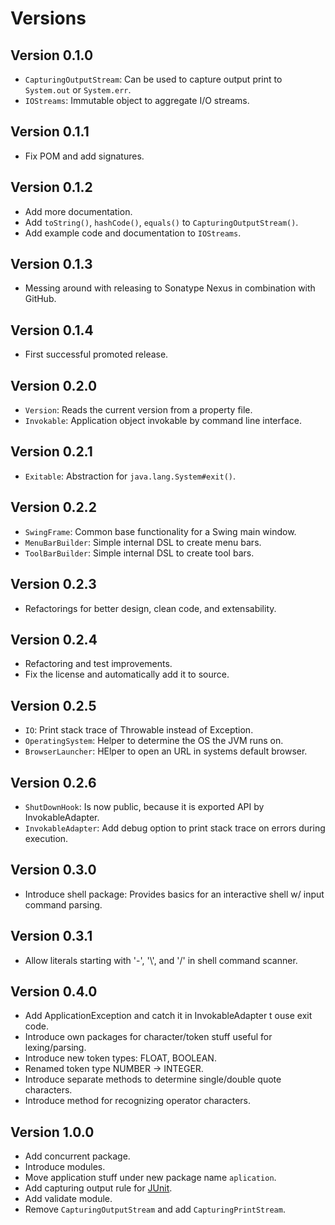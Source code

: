 # Versions

## Version 0.1.0

- <code>CapturingOutputStream</code>: Can be used to capture output print
  to <code>System.out</code> or <code>System.err</code>.
- <code>IOStreams</code>: Immutable object to aggregate I/O streams.

## Version 0.1.1

- Fix POM and add signatures.

## Version 0.1.2

- Add more documentation.
- Add <code>toString()</code>, <code>hashCode()</code>, <code>equals()</code>
  to <code>CapturingOutputStream()</code>.
- Add example code and documentation to <code>IOStreams</code>.

## Version 0.1.3

- Messing around with releasing to Sonatype Nexus in combination with GitHub.

## Version 0.1.4

- First successful promoted release.

## Version 0.2.0

- <code>Version</code>: Reads the current version from a property file.
- <code>Invokable</code>: Application object invokable by command line interface.

## Version 0.2.1

- <code>Exitable</code>: Abstraction for <code>java.lang.System#exit()</code>.

## Version 0.2.2

- <code>SwingFrame</code>: Common base functionality for a Swing main window.
- <code>MenuBarBuilder</code>: Simple internal DSL to create menu bars.
- <code>ToolBarBuilder</code>: Simple internal DSL to create tool bars.

## Version 0.2.3

- Refactorings for better design, clean code, and extensability.

## Version 0.2.4

- Refactoring and test improvements.
- Fix the license and automatically add it to source.

## Version 0.2.5

- <code>IO</code>: Print stack trace of Throwable instead of Exception.
- <code>OperatingSystem</code>: Helper to determine the OS the JVM runs on.
- <code>BrowserLauncher</code>: HElper to open an URL in systems default browser.

## Version 0.2.6

- <code>ShutDownHook</code>: Is now public, because it is exported API by InvokableAdapter.
- <code>InvokableAdapter</code>: Add debug option to print stack trace on errors during execution.

## Version 0.3.0

- Introduce shell package: Provides basics for an interactive shell w/ input command parsing.

## Version 0.3.1

- Allow literals starting with '-', '\\', and '/' in shell command scanner.

## Version 0.4.0

- Add ApplicationException and catch it in InvokableAdapter t ouse exit code.
- Introduce own packages for character/token stuff useful for lexing/parsing.
- Introduce new token types: FLOAT, BOOLEAN.
- Renamed token type NUMBER -> INTEGER.
- Introduce separate methods to determine single/double quote characters.
- Introduce method for recognizing operator characters.

## Version 1.0.0

- Add concurrent package.
- Introduce modules.
- Move application stuff under new package name <code>aplication</code>.
- Add capturing output rule for [JUnit][junit].
- Add validate module.
- Remove <code>CapturingOutputStream</code> and add <code>CapturingPrintStream</code>.

[junit]:    http://www.junit.org/
